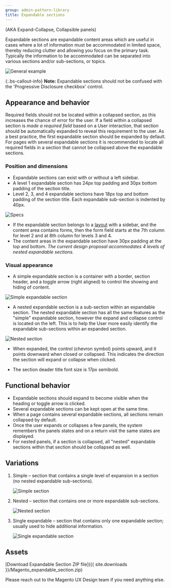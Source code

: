 ```yaml
---
group: admin-pattern-library
title: Expandable sections
---
```


(AKA Expand-Collapse, Collapsible panels)

Expandable sections are expandable content areas which are useful in cases where a lot of information must be accommodated in limited space, thereby reducing clutter and allowing you focus on the primary task. Typically the information to be accommodated can be separated into various sections and/or sub-sections, or topics.

![General example](img/example_general.png)

{:.bs-callout-info}
**Note:** Expandable sections should not be confused with the 'Progressive Disclosure checkbox' control.

## Appearance and behavior

Required fields should not be located within a collapsed section, as this increases the chance of error for the user. If a field within a collapsed section is _made a required field_ based on a User interaction, that section should be automatically expanded to reveal this requirement to the user. As a best practice, the first expandable section should be expanded by default. For pages with several expandable sections it is recommended to locate all required fields in a section that cannot be collapsed above the expandable sections.

### Position and dimensions

*  Expandable sections can exist with or without a left sidebar.
*  A level 1 expandable section has 24px top padding and 30px bottom padding of the section title.
*  Level 2, 3, and 4 expandable sections have 18px top and bottom padding of the section title. Each expandable sub-section is indented by 40px.

  ![Specs](img/specs.png)

*  If the expandable section belongs to a [layout](https://glossary.magento.com/layout) with a sidebar, and the content area contains forms, then the form field starts at the 7th column for level 2 and at 8th column for levels 3 and 4.
*  The content areas in the expandable section have 30px padding at the top and bottom. _The current design proposal accommodates 4 levels of nested expandable sections._

### Visual appearance

*  A simple expandable section is a container with a border, section header, and a toggle arrow (right aligned) to control the showing and hiding of content.

  ![Simple expandable section](img/simple.png)

*  A nested expandable section is a sub-section within an expandable section. The nested expandable section has all the same features as the "simple" expandable section, however the expand and collapse control is located on the left. This is to help the User more easily identify the expandable sub-sections within an expanded section.

  ![Nested section](img/nested.png)

*  When expanded, the control (chevron symbol) points upward, and it points downward when closed or collapsed. This indicates the direction the section will expand or collapse when clicked.

*  The section deader title font size is 17px semibold.

## Functional behavior

*  Expandable sections should expand to become visible when the heading or toggle arrow is clicked.
*  Several expandable sections can be kept open at the same time.
*  When a page contains several expandable sections, all sections remain collapsed by default.
*  Once the user expands or collapses a few panels, the system remembers the panels states and on a return visit the same states are displayed.
*  For nested panels, if a section is collapsed, all "nested" expandable sections within that section should be collapsed as well.

## Variations

1. Simple – section that contains a single level of expansion in a section (no nested expandable sub-sections).

   ![Simple section](img/simple_exp.png)

1. Nested – section that contains one or more expandable sub-sections.

   ![Nested section](img/nested_exp.png)

1. Single expandable – section that contains only one expandable section; usually used to hide additional information.

   ![Single expandable section](img/single_exp.png)

## Assets

[Download Expandable Section ZIP file]({{ site.downloads }}/Magento_expandable_section.zip)

Please reach out to the Magento UX Design team if you need anything else.

